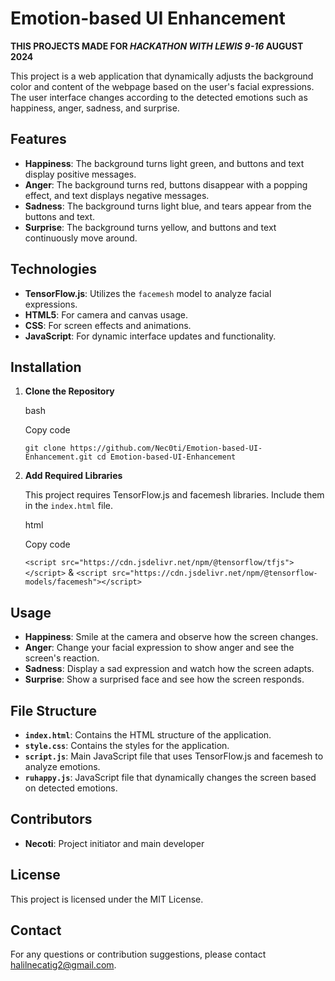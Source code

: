 # Emotion-based UI Enhancement
**THIS PROJECTS MADE FOR *HACKATHON WITH LEWIS 9-16* AUGUST 2024**

This project is a web application that dynamically adjusts the background color and content of the webpage based on the user's facial expressions. The user interface changes according to the detected emotions such as happiness, anger, sadness, and surprise.

## Features

- **Happiness**: The background turns light green, and buttons and text display positive messages.
- **Anger**: The background turns red, buttons disappear with a popping effect, and text displays negative messages.
- **Sadness**: The background turns light blue, and tears appear from the buttons and text.
- **Surprise**: The background turns yellow, and buttons and text continuously move around.

## Technologies

- **TensorFlow.js**: Utilizes the `facemesh` model to analyze facial expressions.
- **HTML5**: For camera and canvas usage.
- **CSS**: For screen effects and animations.
- **JavaScript**: For dynamic interface updates and functionality.

## Installation

1. **Clone the Repository**
    
    bash
    
    Copy code
    
    `git clone https://github.com/Nec0ti/Emotion-based-UI-Enhancement.git cd Emotion-based-UI-Enhancement`
    
2. **Add Required Libraries**
    
    This project requires TensorFlow.js and facemesh libraries. Include them in the `index.html` file.
    
    html
    
    Copy code
    
    `<script src="https://cdn.jsdelivr.net/npm/@tensorflow/tfjs"></script>` & `<script src="https://cdn.jsdelivr.net/npm/@tensorflow-models/facemesh"></script>`
        

## Usage

- **Happiness**: Smile at the camera and observe how the screen changes.
- **Anger**: Change your facial expression to show anger and see the screen's reaction.
- **Sadness**: Display a sad expression and watch how the screen adapts.
- **Surprise**: Show a surprised face and see how the screen responds.

## File Structure

- **`index.html`**: Contains the HTML structure of the application.
- **`style.css`**: Contains the styles for the application.
- **`script.js`**: Main JavaScript file that uses TensorFlow.js and facemesh to analyze emotions.
- **`ruhappy.js`**: JavaScript file that dynamically changes the screen based on detected emotions.

## Contributors

- **Necoti**: Project initiator and main developer

## License

This project is licensed under the MIT License.

## Contact

For any questions or contribution suggestions, please contact halilnecatig2@gmail.com.

